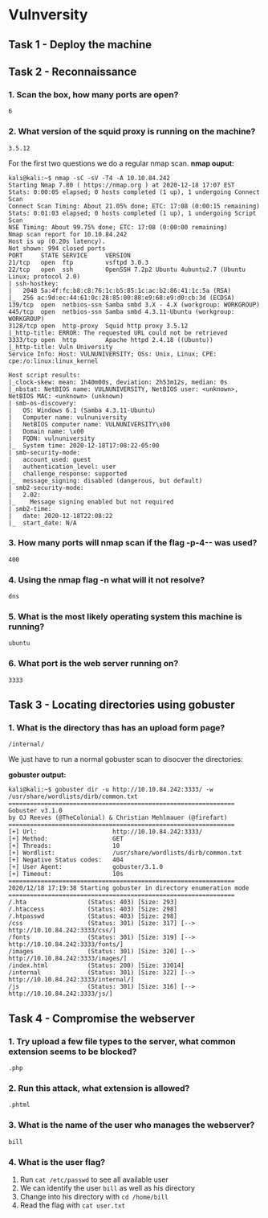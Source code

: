 # Vulnversity

## Task 1 - Deploy the machine

## Task 2 - Reconnaissance

### 1. Scan the box, how many ports are open?
```
6
```

### 2. What version of the squid proxy is running on the machine?
```
3.5.12
```
For the first two questions we do a regular nmap scan.
__nmap ouput:__
```
kali@kali:~$ nmap -sC -sV -T4 -A 10.10.84.242
Starting Nmap 7.80 ( https://nmap.org ) at 2020-12-18 17:07 EST
Stats: 0:00:05 elapsed; 0 hosts completed (1 up), 1 undergoing Connect Scan
Connect Scan Timing: About 21.05% done; ETC: 17:08 (0:00:15 remaining)
Stats: 0:01:03 elapsed; 0 hosts completed (1 up), 1 undergoing Script Scan
NSE Timing: About 99.75% done; ETC: 17:08 (0:00:00 remaining)
Nmap scan report for 10.10.84.242
Host is up (0.20s latency).
Not shown: 994 closed ports
PORT     STATE SERVICE     VERSION
21/tcp   open  ftp         vsftpd 3.0.3
22/tcp   open  ssh         OpenSSH 7.2p2 Ubuntu 4ubuntu2.7 (Ubuntu Linux; protocol 2.0)
| ssh-hostkey: 
|   2048 5a:4f:fc:b8:c8:76:1c:b5:85:1c:ac:b2:86:41:1c:5a (RSA)
|_  256 ac:9d:ec:44:61:0c:28:85:00:88:e9:68:e9:d0:cb:3d (ECDSA)
139/tcp  open  netbios-ssn Samba smbd 3.X - 4.X (workgroup: WORKGROUP)
445/tcp  open  netbios-ssn Samba smbd 4.3.11-Ubuntu (workgroup: WORKGROUP)
3128/tcp open  http-proxy  Squid http proxy 3.5.12
|_http-title: ERROR: The requested URL could not be retrieved
3333/tcp open  http        Apache httpd 2.4.18 ((Ubuntu))
|_http-title: Vuln University
Service Info: Host: VULNUNIVERSITY; OSs: Unix, Linux; CPE: cpe:/o:linux:linux_kernel

Host script results:
|_clock-skew: mean: 1h40m00s, deviation: 2h53m12s, median: 0s
|_nbstat: NetBIOS name: VULNUNIVERSITY, NetBIOS user: <unknown>, NetBIOS MAC: <unknown> (unknown)
| smb-os-discovery: 
|   OS: Windows 6.1 (Samba 4.3.11-Ubuntu)
|   Computer name: vulnuniversity
|   NetBIOS computer name: VULNUNIVERSITY\x00
|   Domain name: \x00
|   FQDN: vulnuniversity
|_  System time: 2020-12-18T17:08:22-05:00
| smb-security-mode: 
|   account_used: guest
|   authentication_level: user
|   challenge_response: supported
|_  message_signing: disabled (dangerous, but default)
| smb2-security-mode: 
|   2.02: 
|_    Message signing enabled but not required
| smb2-time: 
|   date: 2020-12-18T22:08:22
|_  start_date: N/A
```

### 3. How many ports will nmap scan if the flag -p-4-- was used?
```
400
```

### 4. Using the nmap flag -n what will it not resolve?
```
dns
```

### 5. What is the most likely operating system this machine is running?
```
ubuntu
```

### 6. What port is the web server running on?
```
3333
```

## Task 3 - Locating directories using gobuster

### 1. What is the directory thas has an upload form page?
```
/internal/
```
We just have to run a normal gobuster scan to disocver the directories:

__gobuster output:__
```
kali@kali:~$ gobuster dir -u http://10.10.84.242:3333/ -w /usr/share/wordlists/dirb/common.txt 
===============================================================
Gobuster v3.1.0
by OJ Reeves (@TheColonial) & Christian Mehlmauer (@firefart)
===============================================================
[+] Url:                     http://10.10.84.242:3333/
[+] Method:                  GET
[+] Threads:                 10
[+] Wordlist:                /usr/share/wordlists/dirb/common.txt
[+] Negative Status codes:   404
[+] User Agent:              gobuster/3.1.0
[+] Timeout:                 10s
===============================================================
2020/12/18 17:19:38 Starting gobuster in directory enumeration mode
===============================================================
/.hta                 (Status: 403) [Size: 293]
/.htaccess            (Status: 403) [Size: 298]
/.htpasswd            (Status: 403) [Size: 298]
/css                  (Status: 301) [Size: 317] [--> http://10.10.84.242:3333/css/]
/fonts                (Status: 301) [Size: 319] [--> http://10.10.84.242:3333/fonts/]
/images               (Status: 301) [Size: 320] [--> http://10.10.84.242:3333/images/]
/index.html           (Status: 200) [Size: 33014]                                     
/internal             (Status: 301) [Size: 322] [--> http://10.10.84.242:3333/internal/]
/js                   (Status: 301) [Size: 316] [--> http://10.10.84.242:3333/js/]
```

## Task 4 - Compromise the webserver

### 1. Try upload a few file types to the server, what common extension seems to be blocked? 
```
.php
```

### 2. Run this attack, what extension is allowed?
```
.phtml
```

### 3. What is the name of the user who manages the webserver?
```
bill
```

### 4. What is the user flag?

1. Run `cat /etc/passwd` to see all available user
2. We can identify the user `bill` as well as his directory
3. Change into his directory with `cd /home/bill`
4. Read the flag with `cat user.txt`